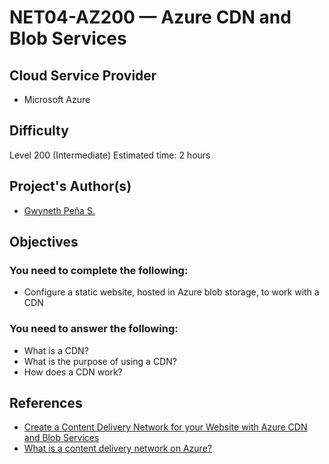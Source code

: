 # NET04-AZ200 — Azure CDN and Blob Services

## Cloud Service Provider

* Microsoft Azure

## Difficulty
Level 200 (Intermediate)
Estimated time: 2 hours

## Project's Author(s)
* [Gwyneth Peña S.](https://twitter.com/madebygps)

## Objectives

### You need to complete the following:

* Configure a static website, hosted in Azure blob storage, to work with a CDN


### You need to answer the following: 

* What is a CDN? 
* What is the purpose of using a CDN?
* How does a CDN work?

## References

* [Create a Content Delivery Network for your Website with Azure CDN and Blob Services](https://docs.microsoft.com/en-us/learn/modules/create-cdn-static-resources-blob-storage/)
* [What is a content delivery network on Azure?](https://docs.microsoft.com/en-us/azure/cdn/cdn-overview)

